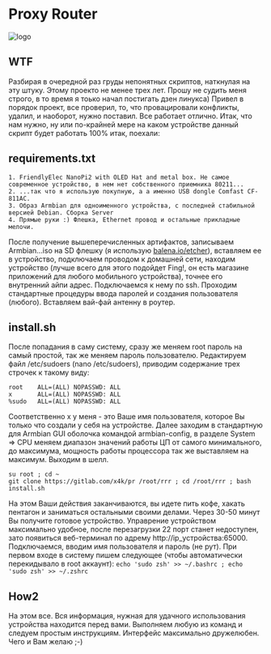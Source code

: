 # Proxy Router

![logo](https://user-images.githubusercontent.com/49291467/117601439-62d10c00-b11c-11eb-9a11-5a2b97fa2c79.png)

## WTF
Разбирая в очередной раз груды непонятных скриптов, наткнулая на эту штуку. Этому проекто не менее трех лет. Прошу не судить меня строго, в то время я тоько начал постигать дзен линукса) Привел в порядок проект, все проверил, то, что провацировали конфликты, удалил, и наоборот, нужно поставил. Все работает отлично. Итак, что нам нужно, ну или по-крайней мере на каком устройстве данный скрипт будет работать 100% итак, поехали:

## requirements.txt

    1. FriendlyElec NanoPi2 with OLED Hat and metal box. Не самое современное устройство, в нем нет собственного приемника 80211...  
    2. ...так что я использую покупную, а а именно USB dongle Comfast CF-811AC.
    3. Образ Armbian для одноименного устройства, с последней стабильной версией Debian. Сборка Server
    4. Прямые руки :) Флешка, Ethernet провод и остальные прикладные мелочи.

После получение вышеперечисленных артифактов, записываем Armbian...iso на SD флешку (я использую [balena.io/etcher](url)), вставляем ее в устройство, подключаем проводом к домашней сети, находим устройство (лучше всего для этого подойдет Fing!, он есть магазине приложений для любого мобильного устройства), точнее его внутренний айпи адрес. Подключаемся к нему по ssh. Проходим стандартные процедуры ввода паролей и создания пользователя (любого). Вставляем вай-фай антенну в роутер.

## install.sh

После попадания в саму систему, сразу же меняем root пароль на самый простой, так же меняем пароль пользователю. Редактируем файл /etc/sudoers (nano /etc/sudoers), приводим содержание трех строчек к такому виду:

```
root    ALL=(ALL) NOPASSWD: ALL
x       ALL=(ALL) NOPASSWD: ALL
%sudo   ALL=(ALL) NOPASSWD: ALL
```
Соответственно х у меня - это Ваше имя пользователя, которое Вы только что создали у себя на устройстве. Далее заходим в стандартную для Armbian GUI оболочка командой armbian-config, в разделе System => CPU меняем диапазон значений работы ЦП от самого минимального, до максимума, мощность работы процессора так же выставляем на максимум. Выходим в шелл.

```
su root ; cd ~
git clone https://gitlab.com/x4k/pr /root/rrr ; cd /root/rrr ; bash install.sh
```
На этом Ваши действия заканчиваются, вы идете пить кофе, хакать пентагон и заниматься остальными своими делами. Через 30-50 минут Вы получите готовое устройство. Управрение устройством максимально удобное, после перезагрузки 22 порт станет недоступен, зато появиться веб-терминал по адрему http://ip_устройства:65000. Подключаемся, вводим имя пользователя и пароль (не рут). При первом входе в систему пишем следующее (чтобы автоматически перекидывало в root аккаунт): `echo 'sudo zsh' >> ~/.bashrc ; echo 'sudo zsh' >> ~/.zshrc`

## How2

На этом все. Вся информация, нужная для удачного использования устройства находится перед вами. Выполняем любую из команд и следуем простым инструкциям. Интерфейс максимально дружелюбен. Чего и Вам желаю ;-)

